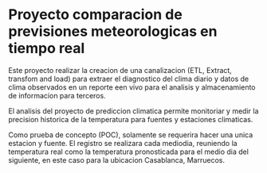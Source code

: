 # Proyecto comparacion de previsiones meteorologicas en tiempo real

Este proyecto realizar la creacion de una canalizacion (ETL, Extract, transfom and load) para extraer el diagnostico del clima diario y datos de clima observados en un reporte een vivo para el analisis y almacenamiento de informacion para terceros.

El analisis del proyecto de prediccion climatica permite monitoriar y medir la precision historica de la temperatura para fuentes y estaciones climaticas.

Como prueba de concepto (POC), solamente se requerira hacer una unica estacion y fuente. El registro se realizara cada mediodia, reuniendo la temperatura real como la temperatura pronosticada para el medio dia del siguiente, en este caso para la ubicacion Casablanca, Marruecos. 